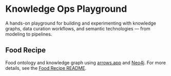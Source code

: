 # Knowledge Ops Playground

A hands-on playground for building and experimenting with knowledge graphs, data curation workflows, and semantic technologies — from modeling to pipelines.

## Food Recipe
Food ontology and knowledge graph using [arrows.app](https://arrows.app) and [Neo4j](https://neo4j.com). For more details, see the [Food Recipe README](./food-recipe/README.md).
